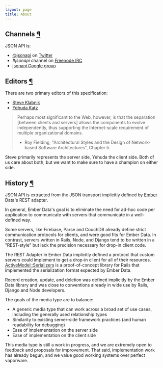 ```yaml
---
layout: page
title: About
---
```


## Channels <a href="#channels" id="channels" class="headerlink">¶</a>

JSON API is:

  * [@jsonapi](http://twitter.com/jsonapi) on
[Twitter](http://twitter.com)
  * _#jsonapi_ channel on [Freenode IRC](http://freenode.net)
  * [jsonapi Google group](https://groups.google.com/forum/?fromgroups#!forum/jsonapi)

## Editors <a href="#editors" id="editors" class="headerlink">¶</a>

There are two primary editors of this specification:

- [Steve Klabnik](http://twitter.com/steveklabnik)
- [Yehuda Katz](http://twitter.com/wycats)

> Perhaps most significant to the Web, however, is that the separation [between
> clients and servers] allows the components to evolve independently, thus
> supporting the Internet-scale requirement of multiple organizational domains.
>
> - Roy Fielding, "Architectural Styles and the Design of Network-based
> Software Architectures", Chapter 5.

Steve primarily represents the server side, Yehuda the client side. Both of us
care about both, but we want to make sure to have a champion on either side.

## History <a href="#history" id="history" class="headerlink">¶</a>

JSON API is extracted from the JSON transport implicitly defined by
[Ember](http://emberjs.com/) Data's REST adapter.

In general, Ember Data's goal is to eliminate the need for ad-hoc code
per application to communicate with servers that communicate in a
well-defined way.

Some servers, like Firebase, Parse and CouchDB already define strict
communication protocols for clients, and were good fits for Ember Data.
In contrast, servers written in Rails, Node, and Django tend to be
written in a "REST-style" but lack the precision necessary for drop-in
client code.

The REST Adapter in Ember Data implicitly defined a protocol that
custom servers could implement to get a drop-in client for all of their
resources. [ActiveModel::Serializers][1] is a proof-of-concept library
for Rails that implemented the serialization format expected by Ember
Data.

[1]: https://github.com/rails-api/active_model_serializers

Record creation, update, and deletion was defined implicitly by the
Ember Data library and was close to conventions already in wide use by
Rails, Django and Node developers.

The goals of the media type are to balance:

* A generic media type that can work across a broad set of use cases,
  including the generally used relationship types
* Similarity to existing server-side framework practices (and human
  readability for debugging)
* Ease of implementation on the server side
* Ease of implementation on the client side

This media type is still a work in progress, and we are extremely open to
feedback and proposals for improvement. That said, implementation work
has already begun, and we value good working systems over perfect
vaporware.
